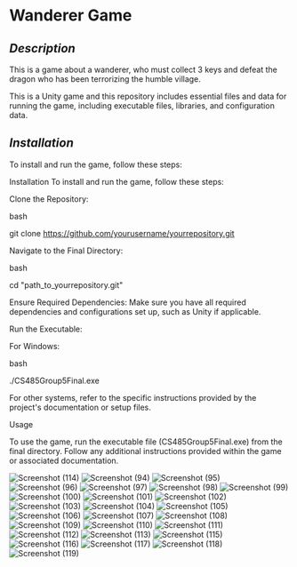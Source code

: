 # **Wanderer Game**

## *Description*

This is a game about a wanderer, who must collect 3 keys and defeat the dragon who has been terrorizing the humble village. 

This is a Unity game and this repository includes essential files and data for running the game, including executable files, libraries, and configuration data.

## *Installation*

To install and run the game, follow these steps:

Installation
To install and run the game, follow these steps:

Clone the Repository:

bash

git clone https://github.com/yourusername/yourrepository.git

Navigate to the Final Directory:

bash

cd "path_to_yourrepository.git"

Ensure Required Dependencies: Make sure you have all required dependencies and configurations set up, such as Unity if applicable.

Run the Executable:

For Windows:

bash

./CS485Group5Final.exe

For other systems, refer to the specific instructions provided by the project's documentation or setup files.

Usage

To use the game, run the executable file (CS485Group5Final.exe) from the final directory. Follow any additional instructions provided within the game or associated documentation.

![Screenshot (114)](https://github.com/user-attachments/assets/62e7d925-8f81-40e1-9c29-58bb22d2d239)
![Screenshot (94)](https://github.com/user-attachments/assets/fbc7b3bb-3552-4e02-ac68-dbd69d2b950b)
![Screenshot (95)](https://github.com/user-attachments/assets/2399ed98-5c00-4691-b9a5-034becf901d4)
![Screenshot (96)](https://github.com/user-attachments/assets/5a372f84-97d5-4643-bd11-9e4aac7b062a)
![Screenshot (97)](https://github.com/user-attachments/assets/8809faa3-c7fe-49a6-8eea-87b9be093310)
![Screenshot (98)](https://github.com/user-attachments/assets/d4a29a9d-e92f-4546-9205-0a6bf2bb011e)
![Screenshot (99)](https://github.com/user-attachments/assets/33f62a95-36e7-4a25-b252-06d8b23d679f)
![Screenshot (100)](https://github.com/user-attachments/assets/83081372-e82d-4ecc-919a-9420720f5341)
![Screenshot (101)](https://github.com/user-attachments/assets/c3caea4b-a8a9-4fe8-a160-1ef9cf9366e9)
![Screenshot (102)](https://github.com/user-attachments/assets/05867ef8-4f30-4b04-84cb-a0e0dc50d023)
![Screenshot (103)](https://github.com/user-attachments/assets/3b2161a5-3baf-46ea-9adf-d9e5283929f0)
![Screenshot (104)](https://github.com/user-attachments/assets/824a7468-685f-419a-a9f3-dfa633813362)
![Screenshot (105)](https://github.com/user-attachments/assets/4a8e5df5-1c7c-4225-8eef-021f3847247a)
![Screenshot (106)](https://github.com/user-attachments/assets/209db6b2-e81b-4f18-bff9-e769d6eaaad1)
![Screenshot (107)](https://github.com/user-attachments/assets/1f5ae936-26e7-4dfd-8cf1-592000d3fc4a)
![Screenshot (108)](https://github.com/user-attachments/assets/0878b1ed-9f60-45f2-bb45-c3fb85088c0a)
![Screenshot (109)](https://github.com/user-attachments/assets/63e5d64a-5733-4826-8025-4d7224c3a5ee)
![Screenshot (110)](https://github.com/user-attachments/assets/19dfcc1f-99c6-4341-b5fe-0f9ad972d330)
![Screenshot (111)](https://github.com/user-attachments/assets/9268fa1a-9ab7-4a2b-8d78-5c3e8672e930)
![Screenshot (112)](https://github.com/user-attachments/assets/a8d783e8-ebcc-4682-9e12-39d600aa35a6)
![Screenshot (113)](https://github.com/user-attachments/assets/8aed65a8-9bd8-4e4b-b5eb-c317a6b3cde6)
![Screenshot (115)](https://github.com/user-attachments/assets/db2821bd-cc98-4fa9-8738-821fea5a0128)
![Screenshot (116)](https://github.com/user-attachments/assets/729de48d-0ed6-4e6e-a3f9-f69c7fdb1f13)
![Screenshot (117)](https://github.com/user-attachments/assets/9cf28f52-740a-4b1e-a466-54e148311ee3)
![Screenshot (118)](https://github.com/user-attachments/assets/e5c152c1-a9d3-4367-a6f4-b6852faf5518)
![Screenshot (119)](https://github.com/user-attachments/assets/5ae51dc2-4a63-42e1-bbb9-6ae237188a6f)



